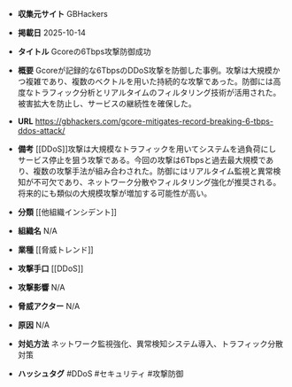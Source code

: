 - **収集元サイト**
GBHackers

- **掲載日**
2025-10-14

- **タイトル**
Gcoreの6Tbps攻撃防御成功

- **概要**
Gcoreが記録的な6TbpsのDDoS攻撃を防御した事例。攻撃は大規模かつ複雑であり、複数のベクトルを用いた持続的な攻撃であった。防御には高度なトラフィック分析とリアルタイムのフィルタリング技術が活用された。被害拡大を防止し、サービスの継続性を確保した。

- **URL**
https://gbhackers.com/gcore-mitigates-record-breaking-6-tbps-ddos-attack/

- **備考**
[[DDoS]]攻撃は大規模なトラフィックを用いてシステムを過負荷にしサービス停止を狙う攻撃である。今回の攻撃は6Tbpsと過去最大規模であり、複数の攻撃手法が組み合わされた。防御にはリアルタイム監視と異常検知が不可欠であり、ネットワーク分散やフィルタリング強化が推奨される。将来的にも類似の大規模攻撃が増加する可能性が高い。

- **分類**
[[他組織インシデント]]

- **組織名**
N/A

- **業種**
[[脅威トレンド]]

- **攻撃手口**
[[DDoS]]

- **攻撃影響**
N/A

- **脅威アクター**
N/A

- **原因**
N/A

- **対処方法**
ネットワーク監視強化、異常検知システム導入、トラフィック分散対策

- **ハッシュタグ**
#DDoS #セキュリティ #攻撃防御
